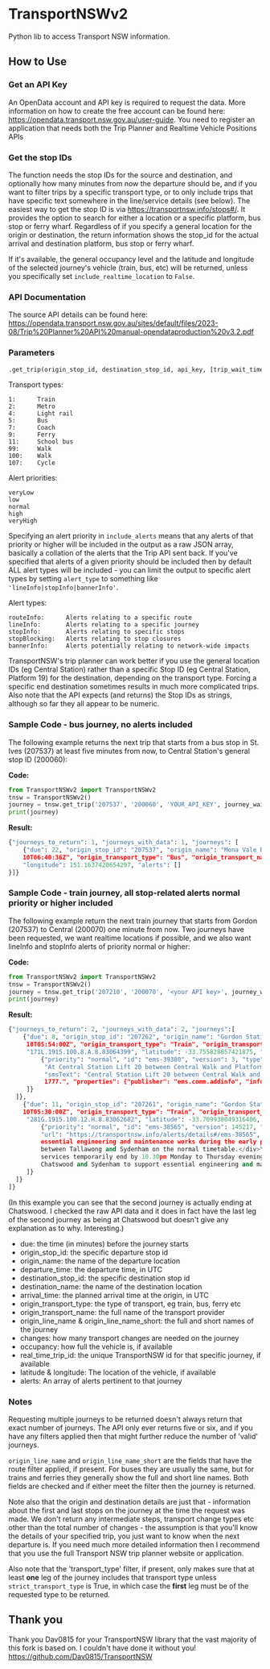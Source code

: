 # TransportNSWv2
Python lib to access Transport NSW information.

## How to Use

### Get an API Key
An OpenData account and API key is required to request the data. More information on how to create the free account can be found here:
https://opendata.transport.nsw.gov.au/user-guide.  You need to register an application that needs both the Trip Planner and Realtime Vehicle Positions APIs

### Get the stop IDs
The function needs the stop IDs for the source and destination, and optionally how many minutes from now the departure should be, and if you want to filter trips by a specific transport type, or to only include trips that have specific text somewhere in the line/service details (see below).  The easiest way to get the stop ID is via https://transportnsw.info/stops#/. It provides the option to search for either a location or a specific platform, bus stop or ferry wharf.  Regardless of if you specify a general location for the origin or destination, the return information shows the stop_id for the actual arrival and destination platform, bus stop or ferry wharf.

If it's available, the general occupancy level and the latitude and longitude of the selected journey's vehicle (train, bus, etc) will be returned, unless you specifically set ```include_realtime_location``` to ```False```.

### API Documentation
The source API details can be found here: https://opendata.transport.nsw.gov.au/sites/default/files/2023-08/Trip%20Planner%20API%20manual-opendataproduction%20v3.2.pdf

### Parameters
```python
.get_trip(origin_stop_id, destination_stop_id, api_key, [trip_wait_time = 0], [transport_type = 0], [strict_transport_type = True|False], [raw_output = True|False], [journeys_to_return = 1], [route_filter = ''], [include_realtime_location = True], [include_alerts = 'none'], [alert_type = 'all'] )
```

Transport types:
```
1:      Train
2:      Metro
4:      Light rail
5:      Bus
7:      Coach
9:      Ferry
11:     School bus
99:     Walk
100:    Walk
107:    Cycle
```

Alert priorities:
```
veryLow
low
normal
high
veryHigh
```
Specifying an alert priority in ```include_alerts``` means that any alerts of that priority or higher will be included in the output as a raw JSON array, basically a collation of the alerts that the Trip API sent back.  If you've specified that alerts of a given priority should be included then by default ALL alert types will be included - you can limit the output to specific alert types by setting ```alert_type``` to something like ```'lineInfo|stopInfo|bannerInfo'```.

Alert types:
```
routeInfo:      Alerts relating to a specific route
lineInfo:       Alerts relating to a specific journey
stopInfo:       Alerts relating to specific stops
stopBlocking:   Alerts relating to stop closures
bannerInfo:     Alerts potentially relating to network-wide impacts
```

TransportNSW's trip planner can work better if you use the general location IDs (eg Central Station) rather than a specific Stop ID (eg Central Station, Platform 19) for the destination, depending on the transport type.  Forcing a specific end destination sometimes results in much more complicated trips.  Also note that the API expects (and returns) the Stop IDs as strings, although so far they all appear to be numeric.

### Sample Code - bus journey, no alerts included

The following example returns the next trip that starts from a bus stop in St. Ives (207537) at least five minutes from now, to Central Station's general stop ID (200060):

**Code:**
```python
from TransportNSWv2 import TransportNSWv2
tnsw = TransportNSWv2()
journey = tnsw.get_trip('207537', '200060', 'YOUR_API_KEY', journey_wait_time = 5, transport_type = 5)
print(journey)
```
**Result:**
```python
{"journeys_to_return": 1, "journeys_with_data": 1, "journeys": [
    {"due": 22, "origin_stop_id": "207537", "origin_name": "Mona Vale Rd at Shinfield Ave, St Ives", "departure_time": "2024-09-10T06:34:24Z", "destination_stop_id": "207235", "destination_name": "Gordon Station, Stand C, Gordon", "arrival_time": "2024-09- 
    10T06:40:36Z", "origin_transport_type": "Bus", "origin_transport_name": "Sydney Buses Network", "origin_line_name": "195", "origin_line_name_short": "195", "changes": 0, "occupancy": "FEW_SEATS", "real_time_trip_id": "2197645", "latitude": -33.728271484375, 
    "longitude": 151.1637420654297, "alerts": []
}]}
```

### Sample Code - train journey, all stop-related alerts normal priority or higher included

The following example return the next train journey that starts from Gordon (207537) to Central (200070) one minute from now.  Two journeys have been requested, we want realtime locations if possible, and we also want lineInfo and stopInfo alerts of priority normal or higher:

**Code:**
```python
from TransportNSWv2 import TransportNSWv2
tnsw = TransportNSWv2()
journey = tnsw.get_trip('207210', '200070', '<your API key>', journey_wait_time = 1,transport_type = 1, journeys_to_return = 2, raw_output = False, include_realtime_location = True, include_alerts = 'normal', alert_type = 'lineInfo|stopInfo')
print(journey)
```
**Result:**
```python
{"journeys_to_return": 2, "journeys_with_data": 2, "journeys":[
    {"due": 8, "origin_stop_id": "207262", "origin_name": "Gordon Station, Platform 2, Gordon", "departure_time": "2024-09-10T05:18:00Z", "destination_stop_id": "2000338", "destination_name": "Central Station, Platform 18, Sydney", "arrival_time": "2024-09- 
     10T05:54:00Z", "origin_transport_type": "Train", "origin_transport_name": "Sydney Trains Network", "origin_line_name": "T1 North Shore & Western Line", "origin_line_name_short": "T1", "changes": 0, "occupancy": "unknown", "real_time_trip_id": 
     "171L.1915.100.8.A.8.83064399", "latitude": -33.755828857421875, "longitude": 151.1542205810547, "alerts": [
         {"priority": "normal", "id": "ems-39380", "version": 3, "type": "stopInfo", "infoLinks": [{"urlText": "Central Station Lift 20 between Central Walk and Platform 20/21 is not available", "url": "https://transportnsw.info/alerts/details#/ems-39380", "content": 
          "At Central Station Lift 20 between Central Walk and Platform 20/21 is temporarily out of service.\n\nIf you need help, ask staff or phone 02 9379 1777.", "subtitle": "Central Station Lift 20 between Central Walk and Platform 20/21 is not available", 
          "smsText": "Central Station Lift 20 between Central Walk and Platform 20/21 is not available", "speechText": "At Central Station Lift 20 between Central Walk and Platform 20/21 is temporarily out of service.\n\nIf you need help, ask staff or phone 02 9379 
          1777.", "properties": {"publisher": "ems.comm.addinfo", "infoType": "stopInfo", "appliesTo": "departingArriving", "stopIDglobalID": "200060:2000340,2000341"}}
     ]}
  ]},
    {"due": 11, "origin_stop_id": "207261", "origin_name": "Gordon Station, Platform 1, Gordon", "departure_time": "2024-09-10T05:21:00Z", "destination_stop_id": "2067141", "destination_name": "Chatswood Station, Platform 1, Chatswood", "arrival_time": "2024-09- 
    10T05:30:00Z", "origin_transport_type": "Train", "origin_transport_name": "Sydney Trains Network", "origin_line_name": "T1 North Shore & Western Line", "origin_line_name_short": "T1", "changes": 0, "occupancy": "unknown", "real_time_trip_id": 
     "281G.1915.100.12.H.8.83062682", "latitude": -33.709938049316406, "longitude": 151.10427856445312, "alerts": [
         {"priority": "normal", "id": "ems-38565", "version": 145217, "type": "lineInfo", "infoLinks": [{"urlText": "Metro services temporarily end by 10.30pmMonday to Thursday evenings between Chatswood and Sydenham, please check service times and plan your trip", 
         "url": "https://transportnsw.info/alerts/details#/ems-38565", "content": "<div>\n<div>For the first four weeks after opening, there are reduced operating hours from Monday to Thursday evenings in the City section between Chatswood and Sydenham to support 
         essential engineering and maintenance works during the early phases of operations.</div>\n<div>&nbsp;</div>\n<div>This is temporary and only affects services between Chatswood and Sydenham.&nbsp;Following the first four weeks, metro services will operate 
         between Tallawong and Sydenham on the normal timetable.</div>\n</div>", "subtitle": "Metro services temporarily end by 10.30pm Monday to Thursday evenings between Chatswood and Sydenham, please check service times and plan your trip", "smsText": "Metro 
         services temporarily end by 10.30pm Monday to Thursday evenings between Chatswood and Sydenham, please check service times and plan your trip", "speechText": "There are reduced operating hours from Monday to Thursday evenings in the City section between 
         Chatswood and Sydenham to support essential engineering and maintenance works during the early phases of operations.", "properties": {"publisher": "ems.comm.addinfo", "infoType": "lineInfo"}}
     ]}
  ]}
]}
```
(In this example you can see that the second journey is actually ending at Chatswood.  I checked the raw API data and it does in fact have the last leg of the second journey as being at Chatswood but doesn't give any explanation as to why.  Interesting.)

* due: the time (in minutes) before the journey starts
* origin_stop_id: the specific departure stop id
* origin_name: the name of the departure location
* departure_time: the departure time, in UTC
* destination_stop_id: the specific destination stop id
* destination_name: the name of the destination location
* arrival_time: the planned arrival time at the origin, in UTC
* origin_transport_type: the type of transport, eg train, bus, ferry etc
* origin_transport_name: the full name of the transport provider
* origin_line_name & origin_line_name_short: the full and short names of the journey
* changes: how many transport changes are needed on the journey
* occupancy: how full the vehicle is, if available
* real_time_trip_id: the unique TransportNSW id for that specific journey, if available
* latitude & longitude: The location of the vehicle, if available
* alerts: An array of alerts pertinent to that journey


### Notes ###
Requesting multiple journeys to be returned doesn't always return that exact number of journeys.  The API only ever returns five or six, and if you have any filters applied then that might further reduce the number of 'valid' journeys.

```origin_line_name``` and ```origin_line_name_short``` are the fields that have the route filter applied, if present.  For buses they are usually the same, but for trains and ferries they generally show the full and short line names.  Both fields are checked and if either meet the filter then the journey is returned.

Note also that the origin and destination details are just that - information about the first and last stops on the journey at the time the request was made.  We don't return any intermediate steps, transport change types etc other than the total number of changes - the assumption is that you'll know the details of your specified trip, you just want to know when the next departure is.  If you need much more detailed information then I recommend that you use the full Transport NSW trip planner website or application.

Also note that the 'transport_type' filter, if present, only makes sure that at least **one** leg of the journey includes that transport type unless ```strict_transport_type``` is True, in which case the **first** leg must be of the requested type to be returned.

## Thank you
Thank you Dav0815 for your TransportNSW library that the vast majority of this fork is based on.  I couldn't have done it without you!
https://github.com/Dav0815/TransportNSW
